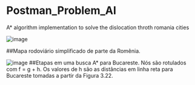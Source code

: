 # Postman_Problem_AI
A* algorithm implementation to solve the dislocation throth romania cities

![image](https://github.com/LorenzoBertozzi/Postman-Problem-AI/assets/37419347/e01f10c5-c345-4a48-9d8b-3138ac918bd3)

##Mapa rodoviário simplificado de parte da Romênia.

![image](https://github.com/LorenzoBertozzi/Postman-Problem-AI/assets/37419347/6d532866-5a85-46a2-9675-fd4416b9038f)
##Etapas em uma busca A* para Bucareste. Nós são rotulados com f = g + h. Os valores
de h são as distâncias em linha reta para Bucareste tomadas a partir da Figura 3.22.


